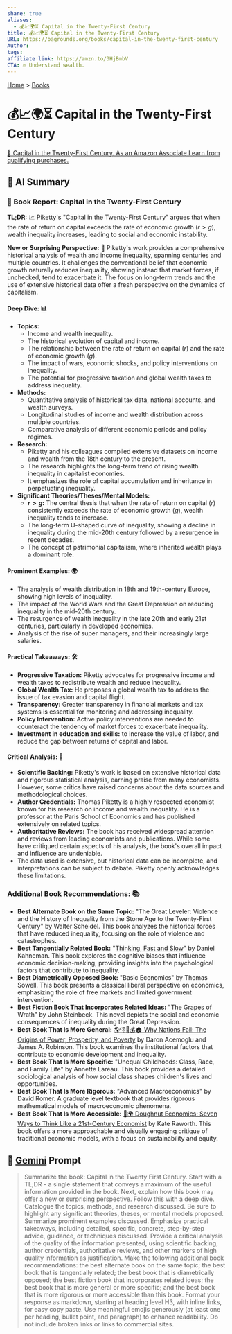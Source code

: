 ```yaml
---
share: true
aliases:
  - 💰📈🌍⏳ Capital in the Twenty-First Century
title: 💰📈🌍⏳ Capital in the Twenty-First Century
URL: https://bagrounds.org/books/capital-in-the-twenty-first-century
Author: 
tags: 
affiliate link: https://amzn.to/3HjBmbV
CTA: ⚖️ Understand wealth.
---
```

[Home](../index.md) > [Books](./index.md)  
# 💰📈🌍⏳ Capital in the Twenty-First Century  
[🛒 Capital in the Twenty-First Century. As an Amazon Associate I earn from qualifying purchases.](https://amzn.to/3HjBmbV)  
  
## 🤖 AI Summary  
### 📖 Book Report: Capital in the Twenty-First Century  
**TL;DR:** 📈 Piketty's "Capital in the Twenty-First Century" argues that when the rate of return on capital exceeds the rate of economic growth ($r > g$), wealth inequality increases, leading to social and economic instability.  
  
**New or Surprising Perspective:** 🤔 Piketty's work provides a comprehensive historical analysis of wealth and income inequality, spanning centuries and multiple countries. It challenges the conventional belief that economic growth naturally reduces inequality, showing instead that market forces, if unchecked, tend to exacerbate it. The focus on long-term trends and the use of extensive historical data offer a fresh perspective on the dynamics of capitalism.  
  
#### **Deep Dive:** 📊  
* **Topics:**  
    * Income and wealth inequality.  
    * The historical evolution of capital and income.  
    * The relationship between the rate of return on capital ($r$) and the rate of economic growth ($g$).  
    * The impact of wars, economic shocks, and policy interventions on inequality.  
    * The potential for progressive taxation and global wealth taxes to address inequality.  
* **Methods:**  
    * Quantitative analysis of historical tax data, national accounts, and wealth surveys.  
    * Longitudinal studies of income and wealth distribution across multiple countries.  
    * Comparative analysis of different economic periods and policy regimes.  
* **Research:**  
    * Piketty and his colleagues compiled extensive datasets on income and wealth from the 18th century to the present.  
    * The research highlights the long-term trend of rising wealth inequality in capitalist economies.  
    * It emphasizes the role of capital accumulation and inheritance in perpetuating inequality.  
* **Significant Theories/Theses/Mental Models:**  
    * **$r > g$:** The central thesis that when the rate of return on capital ($r$) consistently exceeds the rate of economic growth ($g$), wealth inequality tends to increase.  
    * The long-term U-shaped curve of inequality, showing a decline in inequality during the mid-20th century followed by a resurgence in recent decades.  
    * The concept of patrimonial capitalism, where inherited wealth plays a dominant role.  
  
#### **Prominent Examples:** 🌍  
* The analysis of wealth distribution in 18th and 19th-century Europe, showing high levels of inequality.  
* The impact of the World Wars and the Great Depression on reducing inequality in the mid-20th century.  
* The resurgence of wealth inequality in the late 20th and early 21st centuries, particularly in developed economies.  
* Analysis of the rise of super managers, and their increasingly large salaries.  
  
#### **Practical Takeaways:** 🛠️  
* **Progressive Taxation:** Piketty advocates for progressive income and wealth taxes to redistribute wealth and reduce inequality.  
* **Global Wealth Tax:** He proposes a global wealth tax to address the issue of tax evasion and capital flight.  
* **Transparency:** Greater transparency in financial markets and tax systems is essential for monitoring and addressing inequality.  
* **Policy Intervention:** Active policy interventions are needed to counteract the tendency of market forces to exacerbate inequality.  
* **Investment in education and skills:** to increase the value of labor, and reduce the gap between returns of capital and labor.  
  
#### **Critical Analysis:** 🧐  
* **Scientific Backing:** Piketty's work is based on extensive historical data and rigorous statistical analysis, earning praise from many economists. However, some critics have raised concerns about the data sources and methodological choices.  
* **Author Credentials:** Thomas Piketty is a highly respected economist known for his research on income and wealth inequality. He is a professor at the Paris School of Economics and has published extensively on related topics.  
* **Authoritative Reviews:** The book has received widespread attention and reviews from leading economists and publications. While some have critiqued certain aspects of his analysis, the book's overall impact and influence are undeniable.  
* The data used is extensive, but historical data can be incomplete, and interpretations can be subject to debate. Piketty openly acknowledges these limitations.  
  
### **Additional Book Recommendations:** 📚  
* **Best Alternate Book on the Same Topic:** "The Great Leveler: Violence and the History of Inequality from the Stone Age to the Twenty-First Century" by Walter Scheidel. This book analyzes the historical forces that have reduced inequality, focusing on the role of violence and catastrophes.  
* **Best Tangentially Related Book:** "[Thinking, Fast and Slow](./thinking-fast-and-slow.md)" by Daniel Kahneman. This book explores the cognitive biases that influence economic decision-making, providing insights into the psychological factors that contribute to inequality.  
* **Best Diametrically Opposed Book:** "Basic Economics" by Thomas Sowell. This book presents a classical liberal perspective on economics, emphasizing the role of free markets and limited government intervention.  
* **Best Fiction Book That Incorporates Related Ideas:** "The Grapes of Wrath" by John Steinbeck. This novel depicts the social and economic consequences of inequality during the Great Depression.  
* **Best Book That Is More General:** [🌎👎👑💰🏚️ Why Nations Fail: The Origins of Power, Prosperity, and Poverty](./why-nations-fail-the-origins-of-power-prosperity-and-poverty.md) by Daron Acemoglu and James A. Robinson. This book examines the institutional factors that contribute to economic development and inequality.  
* **Best Book That Is More Specific:** "Unequal Childhoods: Class, Race, and Family Life" by Annette Lareau. This book provides a detailed sociological analysis of how social class shapes children's lives and opportunities.  
* **Best Book That Is More Rigorous:** "Advanced Macroeconomics" by David Romer. A graduate level textbook that provides rigorous mathematical models of macroeconomic phenomena.  
* **Best Book That Is More Accessible:** [🍩🌍 Doughnut Economics: Seven Ways to Think Like a 21st-Century Economist](./doughnut-economics-seven-ways-to-think-like-a-21st-century-economist.md) by Kate Raworth. This book offers a more approachable and visually engaging critique of traditional economic models, with a focus on sustainability and equity.  
  
## 💬 [Gemini](https://gemini.google.com) Prompt  
> Summarize the book: Capital in the Twenty First Century. Start with a TL;DR - a single statement that conveys a maximum of the useful information provided in the book. Next, explain how this book may offer a new or surprising perspective. Follow this with a deep dive. Catalogue the topics, methods, and research discussed. Be sure to highlight any significant theories, theses, or mental models proposed. Summarize prominent examples discussed. Emphasize practical takeaways, including detailed, specific, concrete, step-by-step advice, guidance, or techniques discussed. Provide a critical analysis of the quality of the information presented, using scientific backing, author credentials, authoritative reviews, and other markers of high quality information as justification. Make the following additional book recommendations: the best alternate book on the same topic; the best book that is tangentially related; the best book that is diametrically opposed; the best fiction book that incorporates related ideas; the best book that is more general or more specific; and the best book that is more rigorous or more accessible than this book. Format your response as markdown, starting at heading level H3, with inline links, for easy copy paste. Use meaningful emojis generously (at least one per heading, bullet point, and paragraph) to enhance readability. Do not include broken links or links to commercial sites.
